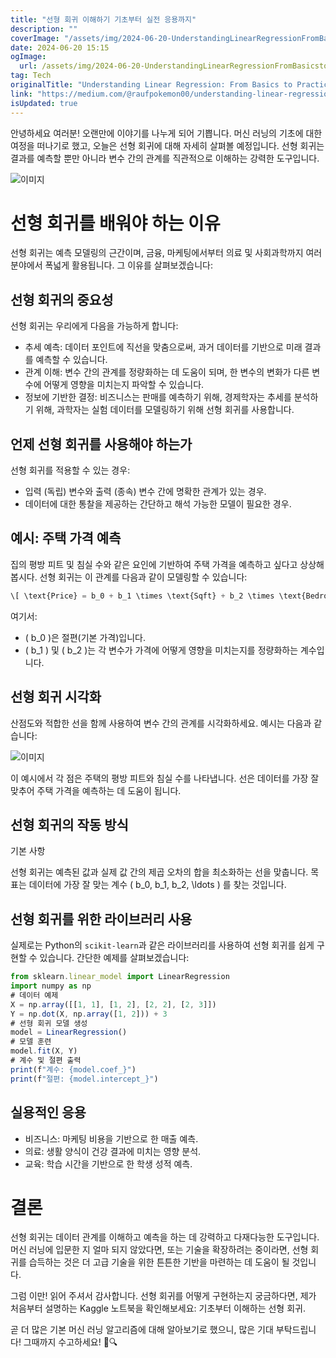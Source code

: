 ```yaml
---
title: "선형 회귀 이해하기 기초부터 실전 응용까지"
description: ""
coverImage: "/assets/img/2024-06-20-UnderstandingLinearRegressionFromBasicstoPracticalApplications_0.png"
date: 2024-06-20 15:15
ogImage: 
  url: /assets/img/2024-06-20-UnderstandingLinearRegressionFromBasicstoPracticalApplications_0.png
tag: Tech
originalTitle: "Understanding Linear Regression: From Basics to Practical Applications"
link: "https://medium.com/@raufpokemon00/understanding-linear-regression-from-basics-to-practical-applications-5d141386ea02"
isUpdated: true
---
```






안녕하세요 여러분! 오랜만에 이야기를 나누게 되어 기쁩니다. 머신 러닝의 기초에 대한 여정을 떠나기로 했고, 오늘은 선형 회귀에 대해 자세히 살펴볼 예정입니다. 선형 회귀는 결과를 예측할 뿐만 아니라 변수 간의 관계를 직관적으로 이해하는 강력한 도구입니다.

![이미지](/assets/img/2024-06-20-UnderstandingLinearRegressionFromBasicstoPracticalApplications_0.png)

# 선형 회귀를 배워야 하는 이유

선형 회귀는 예측 모델링의 근간이며, 금융, 마케팅에서부터 의료 및 사회과학까지 여러 분야에서 폭넓게 활용됩니다. 그 이유를 살펴보겠습니다:

<div class="content-ad"></div>

## 선형 회귀의 중요성

선형 회귀는 우리에게 다음을 가능하게 합니다:
- 추세 예측: 데이터 포인트에 직선을 맞춤으로써, 과거 데이터를 기반으로 미래 결과를 예측할 수 있습니다.
- 관계 이해: 변수 간의 관계를 정량화하는 데 도움이 되며, 한 변수의 변화가 다른 변수에 어떻게 영향을 미치는지 파악할 수 있습니다.
- 정보에 기반한 결정: 비즈니스는 판매를 예측하기 위해, 경제학자는 추세를 분석하기 위해, 과학자는 실험 데이터를 모델링하기 위해 선형 회귀를 사용합니다.

## 언제 선형 회귀를 사용해야 하는가

선형 회귀를 적용할 수 있는 경우:
- 입력 (독립) 변수와 출력 (종속) 변수 간에 명확한 관계가 있는 경우.
- 데이터에 대한 통찰을 제공하는 간단하고 해석 가능한 모델이 필요한 경우.

<div class="content-ad"></div>

## 예시: 주택 가격 예측

집의 평방 피트 및 침실 수와 같은 요인에 기반하여 주택 가격을 예측하고 싶다고 상상해봅시다. 선형 회귀는 이 관계를 다음과 같이 모델링할 수 있습니다:

```js
\[ \text{Price} = b_0 + b_1 \times \text{Sqft} + b_2 \times \text{Bedrooms} \]
```

여기서:
- \( b_0 \)은 절편(기본 가격)입니다.
- \( b_1 \) 및 \( b_2 \)는 각 변수가 가격에 어떻게 영향을 미치는지를 정량화하는 계수입니다.

<div class="content-ad"></div>

## 선형 회귀 시각화

산점도와 적합한 선을 함께 사용하여 변수 간의 관계를 시각화하세요. 예시는 다음과 같습니다:

![이미지](/assets/img/2024-06-20-UnderstandingLinearRegressionFromBasicstoPracticalApplications_1.png)

이 예시에서 각 점은 주택의 평방 피트와 침실 수를 나타냅니다. 선은 데이터를 가장 잘 맞추어 주택 가격을 예측하는 데 도움이 됩니다.

<div class="content-ad"></div>

## 선형 회귀의 작동 방식

기본 사항

선형 회귀는 예측된 값과 실제 값 간의 제곱 오차의 합을 최소화하는 선을 맞춥니다. 목표는 데이터에 가장 잘 맞는 계수 \( b_0, b_1, b_2, \ldots \) 를 찾는 것입니다.

## 선형 회귀를 위한 라이브러리 사용

<div class="content-ad"></div>

실제로는 Python의 `scikit-learn`과 같은 라이브러리를 사용하여 선형 회귀를 쉽게 구현할 수 있습니다. 간단한 예제를 살펴보겠습니다:

```js
from sklearn.linear_model import LinearRegression
import numpy as np
# 데이터 예제
X = np.array([[1, 1], [1, 2], [2, 2], [2, 3]])
Y = np.dot(X, np.array([1, 2])) + 3
# 선형 회귀 모델 생성
model = LinearRegression()
# 모델 훈련
model.fit(X, Y)
# 계수 및 절편 출력
print(f"계수: {model.coef_}")
print(f"절편: {model.intercept_}")
```

## 실용적인 응용

- 비즈니스: 마케팅 비용을 기반으로 한 매출 예측.
- 의료: 생활 양식이 건강 결과에 미치는 영향 분석.
- 교육: 학습 시간을 기반으로 한 학생 성적 예측.

<div class="content-ad"></div>

# 결론

선형 회귀는 데이터 관계를 이해하고 예측을 하는 데 강력하고 다재다능한 도구입니다. 머신 러닝에 입문한 지 얼마 되지 않았다면, 또는 기술을 확장하려는 중이라면, 선형 회귀를 습득하는 것은 더 고급 기술을 위한 튼튼한 기반을 마련하는 데 도움이 될 것입니다.

그럼 이만! 읽어 주셔서 감사합니다. 선형 회귀를 어떻게 구현하는지 궁금하다면, 제가 처음부터 설명하는 Kaggle 노트북을 확인해보세요: 기초부터 이해하는 선형 회귀.

곧 더 많은 기본 머신 러닝 알고리즘에 대해 알아보기로 했으니, 많은 기대 부탁드립니다! 그때까지 수고하세요! 🚀🔍